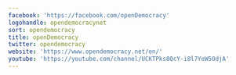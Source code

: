 ```yaml
---
facebook: 'https://facebook.com/openDemocracy'
logohandle: opendemocracynet
sort: opendemocracy
title: openDemocracy
twitter: opendemocracy
website: 'https://www.opendemocracy.net/en/'
youtube: 'https://youtube.com/channel/UCKTPks8QcY-i8l7YeW5OdjA'
---
```

